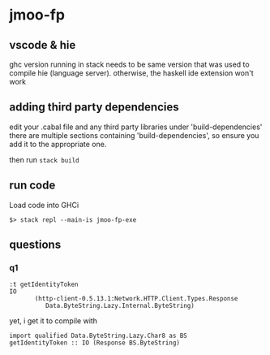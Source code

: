 # jmoo-fp

## vscode & hie
ghc version running in stack needs to be same version that was used to compile hie (language server). otherwise, the haskell ide extension won't work


## adding third party dependencies
edit your <project-name>.cabal file and any third party libraries under 'build-dependencies'
there are multiple sections containing 'build-dependencies', so ensure you add it to the appropriate one.

then run `stack build`


## run code

Load code into GHCi
```
$> stack repl --main-is jmoo-fp-exe
```



## questions

### q1
```
:t getIdentityToken
IO
       (http-client-0.5.13.1:Network.HTTP.Client.Types.Response
          Data.ByteString.Lazy.Internal.ByteString)
```

yet, i get it to compile with
```
import qualified Data.ByteString.Lazy.Char8 as BS
getIdentityToken :: IO (Response BS.ByteString)
```